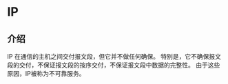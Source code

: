 # IP

## 介绍
IP 在通信的主机之间交付报文段，但它并不做任何确保。
特别是，它不确保报文段的交付，不保证报文段的按序交付，不保证报文段中数据的完整性。
由于这些原因，IP被称为不可靠服务。